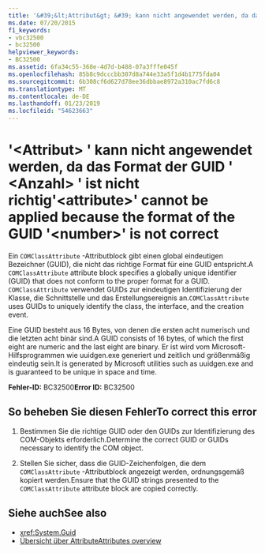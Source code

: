 ```yaml
---
title: '&#39;&lt;Attribut&gt; &#39; kann nicht angewendet werden, da das Format der GUID &#39; &lt;Anzahl&gt; &#39; ist nicht richtig'
ms.date: 07/20/2015
f1_keywords:
- vbc32500
- bc32500
helpviewer_keywords:
- BC32500
ms.assetid: 6fa34c55-368e-4d7d-b488-07a3fffe045f
ms.openlocfilehash: 85b8c9dcccbb307d8a744e33a5f1d4b1775fda04
ms.sourcegitcommit: 6b308cf6d627d78ee36dbbae8972a310ac7fd6c8
ms.translationtype: MT
ms.contentlocale: de-DE
ms.lasthandoff: 01/23/2019
ms.locfileid: "54623663"
---
```

# <a name="39ltattributegt39-cannot-be-applied-because-the-format-of-the-guid-39ltnumbergt39-is-not-correct"></a><span data-ttu-id="b7070-102">&#39;&lt;Attribut&gt; &#39; kann nicht angewendet werden, da das Format der GUID &#39; &lt;Anzahl&gt; &#39; ist nicht richtig</span><span class="sxs-lookup"><span data-stu-id="b7070-102">&#39;&lt;attribute&gt;&#39; cannot be applied because the format of the GUID &#39;&lt;number&gt;&#39; is not correct</span></span>
<span data-ttu-id="b7070-103">Ein `COMClassAttribute` -Attributblock gibt einen global eindeutigen Bezeichner (GUID), die nicht das richtige Format für eine GUID entspricht.</span><span class="sxs-lookup"><span data-stu-id="b7070-103">A `COMClassAttribute` attribute block specifies a globally unique identifier (GUID) that does not conform to the proper format for a GUID.</span></span> <span data-ttu-id="b7070-104">`COMClassAttribute` verwendet GUIDs zur eindeutigen Identifizierung der Klasse, die Schnittstelle und das Erstellungsereignis an.</span><span class="sxs-lookup"><span data-stu-id="b7070-104">`COMClassAttribute` uses GUIDs to uniquely identify the class, the interface, and the creation event.</span></span>  
  
 <span data-ttu-id="b7070-105">Eine GUID besteht aus 16 Bytes, von denen die ersten acht numerisch und die letzten acht binär sind.</span><span class="sxs-lookup"><span data-stu-id="b7070-105">A GUID consists of 16 bytes, of which the first eight are numeric and the last eight are binary.</span></span> <span data-ttu-id="b7070-106">Er ist wird vom Microsoft-Hilfsprogrammen wie uuidgen.exe generiert und zeitlich und größenmäßig eindeutig sein.</span><span class="sxs-lookup"><span data-stu-id="b7070-106">It is generated by Microsoft utilities such as uuidgen.exe and is guaranteed to be unique in space and time.</span></span>  
  
 <span data-ttu-id="b7070-107">**Fehler-ID:** BC32500</span><span class="sxs-lookup"><span data-stu-id="b7070-107">**Error ID:** BC32500</span></span>  
  
## <a name="to-correct-this-error"></a><span data-ttu-id="b7070-108">So beheben Sie diesen Fehler</span><span class="sxs-lookup"><span data-stu-id="b7070-108">To correct this error</span></span>  
  
1.  <span data-ttu-id="b7070-109">Bestimmen Sie die richtige GUID oder den GUIDs zur Identifizierung des COM-Objekts erforderlich.</span><span class="sxs-lookup"><span data-stu-id="b7070-109">Determine the correct GUID or GUIDs necessary to identify the COM object.</span></span>  
  
2.  <span data-ttu-id="b7070-110">Stellen Sie sicher, dass die GUID-Zeichenfolgen, die dem `COMClassAttribute` -Attributblock angezeigt werden, ordnungsgemäß kopiert werden.</span><span class="sxs-lookup"><span data-stu-id="b7070-110">Ensure that the GUID strings presented to the `COMClassAttribute` attribute block are copied correctly.</span></span>  
  
## <a name="see-also"></a><span data-ttu-id="b7070-111">Siehe auch</span><span class="sxs-lookup"><span data-stu-id="b7070-111">See also</span></span>
- <xref:System.Guid>
- [<span data-ttu-id="b7070-112">Übersicht über Attribute</span><span class="sxs-lookup"><span data-stu-id="b7070-112">Attributes overview</span></span>](../../../visual-basic/programming-guide/concepts/attributes/index.md)

